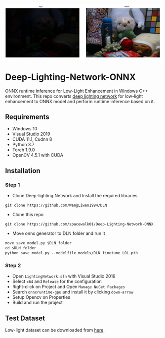 ![demo](Example.JPG)

# Deep-Lighting-Network-ONNX

ONNX runtime inference for Low-Light Enhancement in Windows C++ environment. This repo converts [deep lighting network](https://github.com/WangLiwen1994/DLN) for low-light enhancement to ONNX model and perform runtime inference based on it. 

## Requirements
- Windows 10
- Visual Studio 2019
- CUDA 11.1, Cudnn 8
- Python 3.7
- Torch 1.9.0
- OpenCV 4.5.1 with CUDA

## Installation

### Step 1
- Clone Deep-lighting Network and Install the required libraries
``` 
git clone https://github.com/WangLiwen1994/DLN 
```
- Clone this repo
```
git clone https://github.com/spacewalk01/Deep-Lighting-Network-ONNX
```
- Move onnx generator to DLN folder and run it
```
move save_model.py $DLN_folder 
cd $DLN_folder
python save_model.py --modelfile models/DLN_finetune_LOL.pth
```
### Step 2
- Open ```LightingNetwork.sln``` with Visual Studio 2019
- Select ```x64``` and ```Release``` for the configuration 
- Right-click on Project and Open ```Manage NuGet Packages```
- Search ```onnxruntime-gpu``` and install it by clicking ```down-arrow```
- Setup Opencv on Properties
- Build and run the project

## Test Dataset
Low-light dataset can be downloaded from [here](https://daooshee.github.io/BMVC2018website/).
